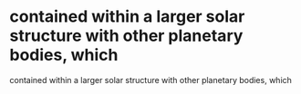 # contained within a larger solar structure with other planetary bodies, which

contained within a larger solar structure with other planetary bodies, which